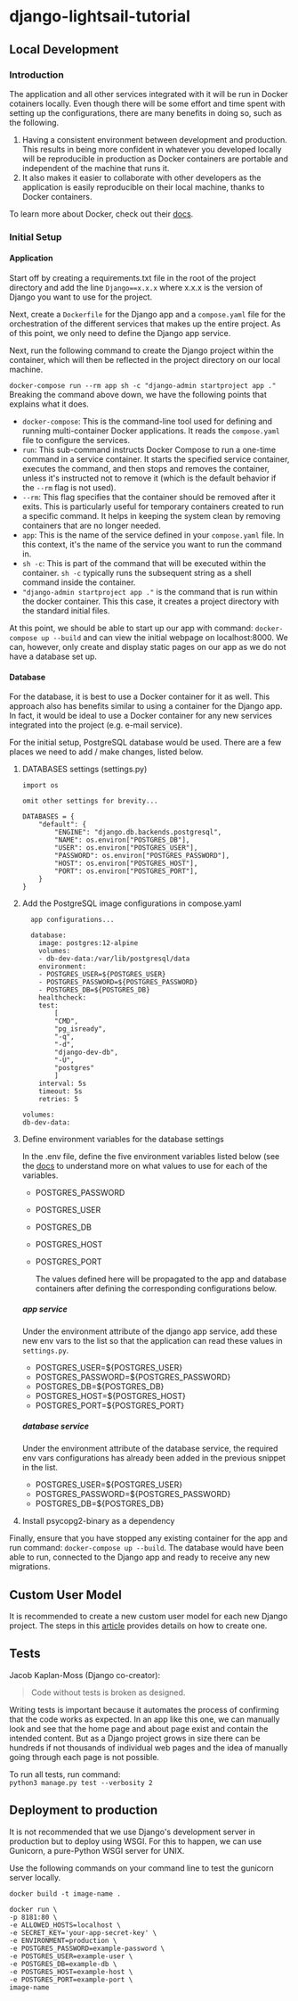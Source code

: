 # django-lightsail-tutorial

## Local Development
### Introduction
The application and all other services integrated with it will be run in Docker cotainers locally. Even though there will be some effort and time spent with setting up the configurations, there are many benefits in doing so, such as the following.

1. Having a consistent environment between development and production. This results in being more confident in whatever you developed locally will be reproducible in production as Docker containers are portable and independent of the machine that runs it.
2. It also makes it easier to collaborate with other developers as the application is easily reproducible on their local machine, thanks to Docker containers.

To learn more about Docker, check out their [docs](https://docs.docker.com/get-started/overview/).

### Initial Setup
#### Application
Start off by creating a requirements.txt file in the root of the project directory and add the line `Django==x.x.x` where x.x.x is the version of Django you want to use for the project.

Next, create a `Dockerfile` for the Django app and a `compose.yaml` file for the orchestration of the different services that makes up the entire project. As of this point, we only need to define the Django app service.

Next, run the following command to create the Django project within the container, which will then be reflected in the project directory on our local machine.

`docker-compose run --rm app sh -c "django-admin startproject app ."`
Breaking the command above down, we have the following points that explains what it does. 
- `docker-compose`: This is the command-line tool used for defining and running multi-container Docker applications. It reads the `compose.yaml` file to configure the services.
- `run`: This sub-command instructs Docker Compose to run a one-time command in a service container. It starts the specified service container, executes the command, and then stops and removes the container, unless it's instructed not to remove it (which is the default behavior if the `--rm` flag is not used).
- `--rm`: This flag specifies that the container should be removed after it exits. This is particularly useful for temporary containers created to run a specific command. It helps in keeping the system clean by removing containers that are no longer needed.
- `app`: This is the name of the service defined in your `compose.yaml` file. In this context, it's the name of the service you want to run the command in.
- `sh -c`: This is part of the command that will be executed within the container. `sh -c` typically runs the subsequent string as a shell command inside the container.
- `"django-admin startproject app ."` is the command that is run within the docker container. This this case, it creates a project directory with the standard initial files.

At this point, we should be able to start up our app with command:
`docker-compose up --build` and can view the initial webpage on localhost:8000. We can, however, only create and display static pages on our app as we do not have a database set up.

#### Database
For the database, it is best to use a Docker container for it as well. This approach also has benefits similar to using a container for the Django app. In fact, it would be ideal to use a Docker container for any new services integrated into the project (e.g. e-mail service). 

For the initial setup, PostgreSQL database would be used. There are a few places we need to add / make changes, listed below.

1. DATABASES settings (settings.py)  
    ```
    import os

    omit other settings for brevity...

    DATABASES = {
        "default": {      
            "ENGINE": "django.db.backends.postgresql",
            "NAME": os.environ["POSTGRES_DB"],
            "USER": os.environ["POSTGRES_USER"],
            "PASSWORD": os.environ["POSTGRES_PASSWORD"],
            "HOST": os.environ["POSTGRES_HOST"],
            "PORT": os.environ["POSTGRES_PORT"],
        }
    }
    ```
2. Add the PostgreSQL image configurations in compose.yaml  
    ```
      app configurations...

      database:
        image: postgres:12-alpine
        volumes:
        - db-dev-data:/var/lib/postgresql/data
        environment:
        - POSTGRES_USER=${POSTGRES_USER}
        - POSTGRES_PASSWORD=${POSTGRES_PASSWORD}
        - POSTGRES_DB=${POSTGRES_DB}
        healthcheck:
        test:
            [
            "CMD",
            "pg_isready",
            "-q",
            "-d",
            "django-dev-db",
            "-U",
            "postgres"
            ]
        interval: 5s
        timeout: 5s
        retries: 5

    volumes:
    db-dev-data:
    ```

3. Define environment variables for the database settings  

    In the .env file, define the five environment variables listed below (see the [docs](https://hub.docker.com/_/postgres) to understand more on what values to use for each of the variables.    
    - POSTGRES_PASSWORD  
    - POSTGRES_USER  
    - POSTGRES_DB  
    - POSTGRES_HOST  
    - POSTGRES_PORT  

        The values defined here will be propagated to the app and database containers after defining the corresponding configurations below. 

    ##### app service
    Under the environment attribute of the django app service, add these new env vars to the list so that the application can read these values in `settings.py`.
    - POSTGRES_USER=${POSTGRES_USER}
    - POSTGRES_PASSWORD=${POSTGRES_PASSWORD}
    - POSTGRES_DB=${POSTGRES_DB}
    - POSTGRES_HOST=${POSTGRES_HOST}
    - POSTGRES_PORT=${POSTGRES_PORT}

    ##### database service
    Under the environment attribute of the database service, the required env vars configurations has already been added in the previous snippet in the list.
    - POSTGRES_USER=${POSTGRES_USER}
    - POSTGRES_PASSWORD=${POSTGRES_PASSWORD}
    - POSTGRES_DB=${POSTGRES_DB}

4. Install psycopg2-binary as a dependency

Finally, ensure that you have stopped any existing container for the app and run command: `docker-compose up --build`.
The database would have been able to run, connected to the Django app and ready to receive any new migrations.

## Custom User Model
It is recommended to create a new custom user model for each new Django project. The steps in this [article](https://testdriven.io/blog/django-custom-user-model/) provides details on how to create one. 

## Tests
Jacob Kaplan-Moss (Django co-creator):
> Code without tests is broken as designed.

Writing tests is important because it automates the process of confirming that the code works as expected. In an app like this one, we can manually look and see that the home page and about page exist and contain the intended content. But as a Django project grows in size there can be hundreds if not thousands of individual web pages and the idea of manually going through each page is not possible.

To run all tests, run command:  
`python3 manage.py test --verbosity 2`

## Deployment to production
It is not recommended that we use Django's development server in production but to deploy using WSGI. For this to happen, we can use Gunicorn, a pure-Python WSGI server for UNIX. 

Use the following commands on your command line to test the gunicorn server locally.
```
docker build -t image-name .
```

```
docker run \
-p 8181:80 \
-e ALLOWED_HOSTS=localhost \
-e SECRET_KEY='your-app-secret-key' \
-e ENVIRONMENT=production \
-e POSTGRES_PASSWORD=example-password \
-e POSTGRES_USER=example-user \
-e POSTGRES_DB=example-db \
-e POSTGRES_HOST=example-host \
-e POSTGRES_PORT=example-port \
image-name
```
